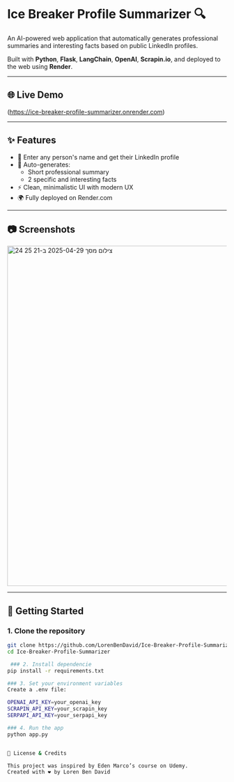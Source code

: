 # Ice Breaker Profile Summarizer 🔍

An AI-powered web application that automatically generates professional summaries and interesting facts based on public LinkedIn profiles.

Built with **Python**, **Flask**, **LangChain**, **OpenAI**, **Scrapin.io**, and deployed to the web using **Render**.

---

## 🌐 Live Demo

(https://ice-breaker-profile-summarizer.onrender.com)

---

## ✨ Features

- 🔎 Enter any person's name and get their LinkedIn profile
- 🧠 Auto-generates:
  - Short professional summary
  - 2 specific and interesting facts
- ⚡ Clean, minimalistic UI with modern UX
- 🌍 Fully deployed on Render.com

---

## 📷 Screenshots
<img width="781" alt="צילום מסך 2025-04-29 ב-21 25 24" src="https://github.com/user-attachments/assets/809806a0-42d7-4a2b-96c4-5aaeff5d186a" />


---

## 🚀 Getting Started

### 1. Clone the repository
```bash
git clone https://github.com/LorenBenDavid/Ice-Breaker-Profile-Summarizer.git
cd Ice-Breaker-Profile-Summarizer

 ### 2. Install dependencie
pip install -r requirements.txt

### 3. Set your environment variables
Create a .env file:

OPENAI_API_KEY=your_openai_key
SCRAPIN_API_KEY=your_scrapin_key
SERPAPI_API_KEY=your_serpapi_key

### 4. Run the app
python app.py


📜 License & Credits

This project was inspired by Eden Marco’s course on Udemy.
Created with ❤️ by Loren Ben David



